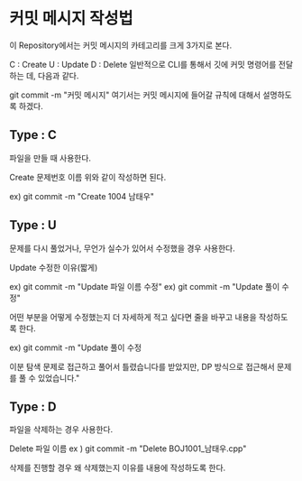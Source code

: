 # 커밋 메시지 작성법

이 Repository에서는 커밋 메시지의 카테고리를 크게 3가지로 본다.

C : Create
U : Update
D : Delete
일반적으로 CLI를 통해서 깃에 커밋 명령어를 전달하는 데, 다음과 같다.

git commit -m "커밋 메시지"
여기서는 커밋 메시지에 들어갈 규칙에 대해서 설명하도록 하겠다.

## Type : C

파일을 만들 때 사용한다.

Create 문제번호 이름
위와 같이 작성하면 된다.

ex) git commit -m "Create 1004 남태우"

## Type : U

문제를 다시 풀었거나, 무언가 실수가 있어서 수정했을 경우 사용한다.

Update 수정한 이유(짧게)

ex) git commit -m "Update 파일 이름 수정"
ex) git commit -m "Update 풀이 수정"

어떤 부분을 어떻게 수정했는지 더 자세하게 적고 싶다면 줄을 바꾸고 내용을 작성하도록 한다.

ex) git commit -m "Update 풀이 수정

이분 탐색 문제로 접근하고 풀어서 틀렸습니다를 받았지만, DP 방식으로 접근해서 문제를 풀 수 있었습니다."

## Type : D

파일을 삭제하는 경우 사용한다.

Delete 파일 이름
ex ) git commit -m "Delete BOJ1001_남태우.cpp"

삭제를 진행할 경우 왜 삭제했는지 이유를 내용에 작성하도록 한다.
